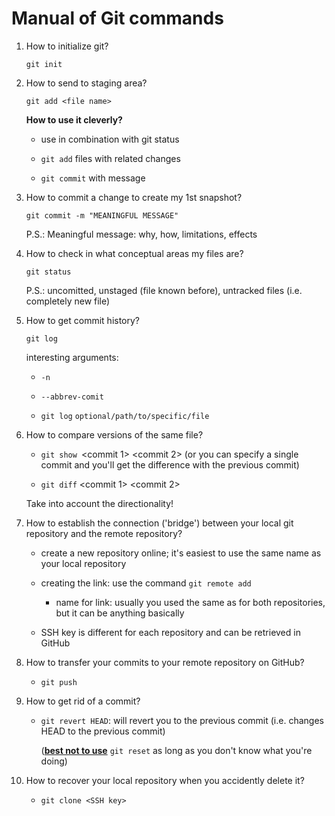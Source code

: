 # Manual of Git commands

1. How to initialize git?
   
   `git init`

2. How to send to staging area?
   
   `git add <file name>`
   
   **How to use it cleverly?**
   
   - use in combination with git status 
   
   - `git add` files with related changes
   
   - `git commit` with message

3. How to commit a change to create my 1st snapshot?
   
   `git commit -m "MEANINGFUL MESSAGE"`
   
   P.S.: Meaningful message: why, how, limitations, effects

4. How to check in what conceptual areas my files are?
   
   `git status`
   
   P.S.: uncomitted, unstaged (file known before), untracked files (i.e. completely new file)

5. How to get commit history?
   
   `git log`
   
   interesting arguments:
   
   - `-n`
   
   - `--abbrev-comit`
   
   - `git log` `optional/path/to/specific/file`

6. How to compare versions of the same file?
   
   - `git show `<commit 1> <commit 2>  (or you can specify a single commit and you'll get the difference with the previous commit)
   
   - `git diff` <commit 1> <commit 2>
   
   Take into account the directionality!

7. How to establish the connection ('bridge') between your local git repository and the remote repository?
   
   - create a new repository online; it's easiest to use the same name as your local repository
   
   - creating the link: use the command `git remote add` <name for connection> <SSH key>
     
     - name for link: usually you used the same as for both repositories, but it can be anything basically
   
   - SSH key is different for each repository and can be retrieved in GitHub

8. How to transfer your commits to your remote repository on GitHub?
   
   - `git push`

9. How to get rid of a commit?
   
   - `git revert HEAD`: will revert you to the previous commit (i.e. changes HEAD to the previous commit)
     
     (**<u>best not to use</u>** `git reset` as long as you don't know what you're doing)

10. How to recover your local repository when you accidently delete it?
    
    - `git clone <SSH key>`
